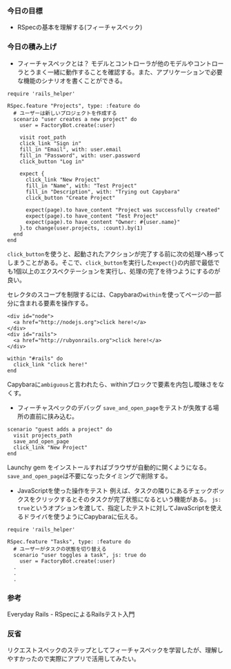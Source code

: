 ### 今日の目標
- RSpecの基本を理解する(フィーチャスペック)
 
### 今日の積み上げ
- フィーチャスペックとは？
モデルとコントローラが他のモデルやコントローラとうまく一緒に動作することを確認する。また、アプリケーションで必要な機能のシナリオを書くことができる。
```
require 'rails_helper'
 
RSpec.feature "Projects", type: :feature do
  # ユーザーは新しいプロジェクトを作成する
  scenario "user creates a new project" do
    user = FactoryBot.create(:user)

    visit root_path
    click_link "Sign in"
    fill_in "Email", with: user.email
    fill_in "Password", with: user.password
    click_button "Log in"

    expect {
      click_link "New Project"
      fill_in "Name", with: "Test Project"
      fill_in "Description", with: "Trying out Capybara"
      click_button "Create Project"

      expect(page).to have_content "Project was successfully created"
      expect(page).to have_content "Test Project"
      expect(page).to have_content "Owner: #{user.name}"
    }.to change(user.projects, :count).by(1)
  end
end
```
`click_button`を使うと、起動されたアクションが完了する前に次の処理へ移ってしまうことがある。そこで、`click_button`を実行した`expect{}`の内部で最低でも1個以上のエクスペクテーションを実行し、処理の完了を待つようにするのが良い。

セレクタのスコープを制限するには、Capybaraの`within`を使ってページの一部分に含まれる要素を操作する。
```
<div id="node">
  <a href="http://nodejs.org">click here!</a>
</div>
<div id="rails">
  <a href="http://rubyonrails.org">click here!</a>
</div>
```
```
within "#rails" do
  click_link "click here!"
end
```
Capybaraに`ambiguous`と言われたら、withinブロックで要素を内包し曖昧さをなくす。

- フィーチャスペックのデバッグ
`save_and_open_page`をテストが失敗する場所の直前に挟み込む。
```
scenario "guest adds a project" do
  visit projects_path
  save_and_open_page
  click_link "New Project"
end
```
Launchy gem をインストールすればブラウザが自動的に開くようになる。
`save_and_open_page`は不要になったタイミングで削除する。

- JavaScriptを使った操作をテスト
例えば、タスクの隣りにあるチェックボックスをクリックするとそのタスクが完了状態になるという機能がある。
`js: true`というオプションを渡して、指定したテストに対してJavaScriptを使えるドライバを使うようにCapybaraに伝える。
```
require 'rails_helper'

RSpec.feature "Tasks", type: :feature do
  # ユーザーがタスクの状態を切り替える
  scenario "user toggles a task", js: true do
    user = FactoryBot.create(:user)
  .
  .
  .
```

### 参考
Everyday Rails - RSpecによるRailsテスト入門

### 反省
リクエストスペックのステップとしてフィーチャスペックを学習したが、理解しやすかったので実際にアプリで活用してみたい。